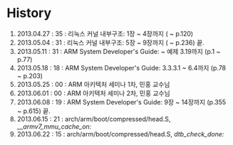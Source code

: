 History
============================================================
01. 2013.04.27 : 35 : 리눅스 커널 내부구조: 1장 ~ 4장까지 ( ~ p.120)
02. 2013.05.04 : 31 : 리눅스 커널 내부구조: 5장 ~ 9장까지 ( ~ p.236) 끝.
03. 2013.05.11 : 31 : ARM System Developer's Guide: ~ 예제 3.19까지 (p.1 ~ p.77)
04. 2013.05.18 : 18 : ARM System Developer's Guide: 3.3.3.1 ~ 6.4까지 (p.78 ~ p.203)
05. 2013.05.25 : 00 : ARM 아키텍처 세미나 1차, 민홍 교수님
06. 2013.06.01 : 00 : ARM 아키텍처 세미나 2차, 민홍 교수님
07. 2013.06.08 : 19 : ARM System Developer's Guide: 9장 ~ 14장까지 (p.355 ~ p.615) 끝.
08. 2013.06.15 : 21 : arch/arm/boot/compressed/head.S, *__armv7_mmu_cache_on:*
09. 2013.06.22 : 15 : arch/arm/boot/compressed/head.S, *dtb_check_done:*
